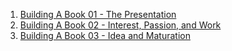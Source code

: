 1. [Building A Book 01 - The Presentation](/building_mouseless_book_beginning/)
2. [Building A Book 02 - Interest, Passion, and Work](/building_mouseless_book_interest_passion/)
3. [Building A Book 03 - Idea and Maturation](/building_mouseless_book_idea/)
